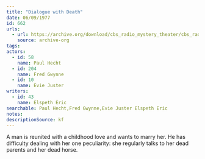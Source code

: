 ```yaml
---
title: "Dialogue with Death"
date: 06/09/1977
id: 662
urls: 
  - url: https://archive.org/download/cbs_radio_mystery_theater/cbs_radio_mystery_theater-0651-0700.zip/cbs_radio_mystery_theater-0651-0700%2Fcbsrmt_0662_dialogue_with_death.mp3
    source: archive-org
tags: 
actors:  
  - id: 58
    name: Paul Hecht  
  - id: 204
    name: Fred Gwynne  
  - id: 10
    name: Evie Juster
writers:  
  - id: 43
    name: Elspeth Eric
searchable: Paul Hecht,Fred Gwynne,Evie Juster Elspeth Eric
notes: 
descriptionSource: kf
---
```

A man is reunited with a childhood love and wants to marry her. He has difficulty dealing with her one peculiarity: she regularly talks to her dead parents and her dead horse.